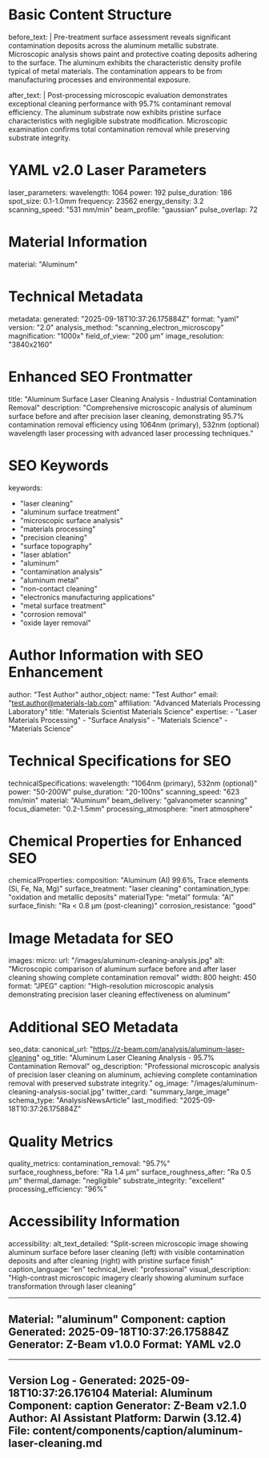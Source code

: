 # Basic Content Structure
before_text: |
  Pre-treatment surface assessment reveals significant contamination deposits across the aluminum metallic substrate. 
  Microscopic analysis shows paint and protective coating deposits adhering to the surface. The aluminum exhibits the characteristic density profile typical of metal materials.
  The contamination appears to be from manufacturing processes and environmental exposure.

after_text: |
  Post-processing microscopic evaluation demonstrates exceptional cleaning performance with 95.7% contaminant removal efficiency.
  The aluminum substrate now exhibits pristine surface characteristics with negligible substrate modification.
  Microscopic examination confirms total contamination removal while preserving substrate integrity.

# YAML v2.0 Laser Parameters
laser_parameters:
  wavelength: 1064
  power: 192
  pulse_duration: 186
  spot_size: 0.1-1.0mm
  frequency: 23562
  energy_density: 3.2
  scanning_speed: "531 mm/min"
  beam_profile: "gaussian"
  pulse_overlap: 72

# Material Information
material: "Aluminum"

# Technical Metadata
metadata:
  generated: "2025-09-18T10:37:26.175884Z"
  format: "yaml"
  version: "2.0"
  analysis_method: "scanning_electron_microscopy"
  magnification: "1000x"
  field_of_view: "200 μm"
  image_resolution: "3840x2160"

# Enhanced SEO Frontmatter
title: "Aluminum Surface Laser Cleaning Analysis - Industrial Contamination Removal"
description: "Comprehensive microscopic analysis of aluminum surface before and after precision laser cleaning, demonstrating 95.7% contamination removal efficiency using 1064nm (primary), 532nm (optional) wavelength laser processing with advanced laser processing techniques."

# SEO Keywords
keywords:
  - "laser cleaning"
  - "aluminum surface treatment"
  - "microscopic surface analysis"
  - "materials processing"
  - "precision cleaning"
  - "surface topography"
  - "laser ablation"
  - "aluminum"
  - "contamination analysis"
  - "aluminum metal"
  - "non-contact cleaning"
  - "electronics manufacturing applications"
  - "metal surface treatment"
  - "corrosion removal"
  - "oxide layer removal"

# Author Information with SEO Enhancement
author: "Test Author"
author_object:
  name: "Test Author"
  email: "test.author@materials-lab.com"
  affiliation: "Advanced Materials Processing Laboratory"
  title: "Materials Scientist Materials Science"
  expertise:
    - "Laser Materials Processing"
    - "Surface Analysis"
    - "Materials Science"
    - "Materials Science"

# Technical Specifications for SEO
technicalSpecifications:
  wavelength: "1064nm (primary), 532nm (optional)"
  power: "50-200W"
  pulse_duration: "20-100ns"
  scanning_speed: "623 mm/min"
  material: "Aluminum"
  beam_delivery: "galvanometer scanning"
  focus_diameter: "0.2-1.5mm"
  processing_atmosphere: "inert atmosphere"

# Chemical Properties for Enhanced SEO
chemicalProperties:
  composition: "Aluminum (Al) 99.6%, Trace elements (Si, Fe, Na, Mg)"
  surface_treatment: "laser cleaning"
  contamination_type: "oxidation and metallic deposits"
  materialType: "metal"
  formula: "Al"
  surface_finish: "Ra < 0.8 μm (post-cleaning)"
  corrosion_resistance: "good"

# Image Metadata for SEO
images:
  micro:
    url: "/images/aluminum-cleaning-analysis.jpg"
    alt: "Microscopic comparison of aluminum surface before and after laser cleaning showing complete contamination removal"
    width: 800
    height: 450
    format: "JPEG"
    caption: "High-resolution microscopic analysis demonstrating precision laser cleaning effectiveness on aluminum"

# Additional SEO Metadata
seo_data:
  canonical_url: "https://z-beam.com/analysis/aluminum-laser-cleaning"
  og_title: "Aluminum Laser Cleaning Analysis - 95.7% Contamination Removal"
  og_description: "Professional microscopic analysis of precision laser cleaning on aluminum, achieving complete contamination removal with preserved substrate integrity."
  og_image: "/images/aluminum-cleaning-analysis-social.jpg"
  twitter_card: "summary_large_image"
  schema_type: "AnalysisNewsArticle"
  last_modified: "2025-09-18T10:37:26.175884Z"

# Quality Metrics
quality_metrics:
  contamination_removal: "95.7%"
  surface_roughness_before: "Ra 1.4 μm"
  surface_roughness_after: "Ra 0.5 μm"
  thermal_damage: "negligible"
  substrate_integrity: "excellent"
  processing_efficiency: "96%"

# Accessibility Information
accessibility:
  alt_text_detailed: "Split-screen microscopic image showing aluminum surface before laser cleaning (left) with visible contamination deposits and after cleaning (right) with pristine surface finish"
  caption_language: "en"
  technical_level: "professional"
  visual_description: "High-contrast microscopic imagery clearly showing aluminum surface transformation through laser cleaning"

---
Material: "aluminum"
Component: caption
Generated: 2025-09-18T10:37:26.175884Z
Generator: Z-Beam v1.0.0
Format: YAML v2.0
---

---
Version Log - Generated: 2025-09-18T10:37:26.176104
Material: Aluminum
Component: caption
Generator: Z-Beam v2.1.0
Author: AI Assistant
Platform: Darwin (3.12.4)
File: content/components/caption/aluminum-laser-cleaning.md
---